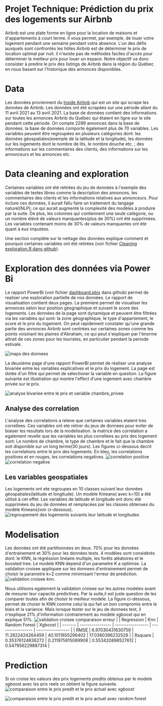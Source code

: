 # Projet Technique: Prédiction du prix des logements sur Airbnb
Airbnb est une plate forme en ligne pour la location de maisons et d'appartements à court terme. Il vous permet, par exemple, de louer  votre logement pendant une semaine pendant votre absence. L'un des défis auxquels sont confrontés les hôtes Airbnb est de déterminer le prix de location optimal par nuit.  il n'existe pas de méthodes faciles d'accès pour déterminer le meilleur prix pour louer un espace.  Notre objectif va donc consister à predire le prix des listings de Airbnb dans la région du Québec en nous basant sur l'historique des annonces disponibles.

# Data
Les données  proviennent du [Inside Airbnb](http://insideairbnb.com/get-the-data.html) qui est un site qui scrape les données de Airbnb. Les données ont été scrapées sur une période allant du 11 avril 2021 au 13 avril 2021. La base de données contient des informations sur toutes les annonces Airbnb du Québec qui étaient en ligne sur le site pendant cette période. On compte 2289 annonces dans la base de données. la base de données comporte également plus de 70 variables. Les variables peuvent être regroupées en plusieurs catégories dont: les données géospatiales(exemple de la latitude et la longitude), les données sur les logements dont le nombre de lits, le nombre douche etc. ; des informations  sur les commentaires des clients, des informations sur les annonceurs et les annonces  etc.

# Data cleaning and exploration
Certaines  variables  ont été retirées du jeu de données à l'exemple des variables de textes libres comme  la description des annonces, les commentaires des clients et  les informations relatives aux annonceurs. Pour inclure ces données, il aurait fallu faire un traitement du langage naturel(NLP); ce qui aurait augmenté la complexité des modèles à produire par la suite. De plus, les colonnes  qui contiennent une seule catégorie, ou un nombre élévé de valeurs manquantes(plus de 30%)  ont été supprimées. Les variables contenant moins de 30% de valeurs manquantes ont été  quant à eux imputées.

Une section complète  sur le nettage des données  explique comment et pourquoi certaines variables ont été retirées (voir fichier [Cleaning exploration.R dans github](https://github.com/Romanicarchil/Projet-Airbnb/blob/main/Cleaning%20exploration.R)).

# Exploration des données via Power Bi 
Le rapport PowerBi (voir fichier [dashboard.pbix](https://github.com/Romanicarchil/Projet-Airbnb) dans github) permet de realiser une exploration partielle de nos données.  Le rapport de visualisation contient deux pages. La premiere permet de visualiser les annonces selon leur position géographique et suivant le score des logements.  Les données de la page sont dynamique et peuvent être filtrées via les variables qui sont: la zone géographique, le type d'appartement, le score  et le prix du logement. On peut rapidement constater qu'une grande partie des annonces Airbnb sont centrées sur certaines zones comme les points voisinant les plaines d'Abraham, ce qui  peut s'expliquer par l'énorme attrait de ces zones pour les touristes, en particulier pendant la periode estivale. 

![maps des donnees](https://raw.githubusercontent.com/Romanicarchil/Projet-Airbnb/main/projectImage/Screenshot%20from%202021-06-21%2014-57-07.png)

La deuxième page d'une rapport PowerBI permet de réaliser une analyse bivariée entre les variables explicatives et le prix du logement. La page est dotée d'un filtre qui permet de sélectioner la variable en question. La figure suivante est illustration qui montre l'effect d'une logement avec chambre privée sur le prix.

![analyse bivariee entre le prix et variable chambre_privee](https://github.com/Romanicarchil/Projet-Airbnb/blob/main/projectImage/analyse%20bivariees.PNG)

## Analyse des correlation
L'analyse des correlations a releve que certaines variables etaient tres correllees. Ces variables ont ete retirer du jeux de donnees pour eviter de biaiser les resultats lors de la modelisation. la matrice des correlation a egalement revelle que les variables les plus correllees au prix des logement sont: Le nombre de chambre, le type de chambre et le fait que la chambre soit disponible sur un long terme(30 jours). Les figures ci-dessous decrit les correlations entre le prix des logements. En bleu, les correlations positives et en rouges, les correlations negatives.
![correlation positive](https://github.com/Romanicarchil/Projet-Airbnb/blob/main/projectImage/Screenshot%20from%202021-06-21%2021-21-37.png)
![correlation negative](https://github.com/Romanicarchil/Projet-Airbnb/blob/main/projectImage/Screenshot%20from%202021-06-21%2021-22-32.png)

## Les variables geospatiales
Les logements ont ete regroupes en 10 classes suivant leur données géospatiales(latitude et longitude). Un modèle Kmeans( avec k=10) a été utilisé à cet effet.
Les variables de latitude et longitude ont donc été supprimées du jeu de données et remplacées  par les classes obtenues du modèle Kmeans(voir ci-dessous). 
![regroupement des logements suivants leur latitude et longitudes](https://github.com/Romanicarchil/Projet-Airbnb/blob/main/projectImage/regroupement_points.png)

# Modelisation
Les données ont été partitionnées en deux. 70% pour les données d'entrainement et 30% pour les données tests. 4 modèles sont considérés dont: le KNN, la régréssion linéaire multiple, les forêts aléatoires et le boosted tree. 
Le modele KNN depend d'un parametre K a optimise. La validation croisee appliquee sur les donnees d'entrainement  permet de choisir le parametre k=2 comme minimisant l'erreur de prediction. 
![validation croisee knn](https://github.com/Romanicarchil/Projet-Airbnb/blob/main/projectImage/knn%20validation%20croisee.png).

Nous utilisons egalement la validation croisee sur les autres modeles avant de mesurer leur capacite predictives. Par la suite,il est juste question de les comparer toutes afin de choisir le meilleur modele. La figure ci-dessous, permet de choisir le KNN  comme celui la qui fait un bon compromis entre le biais et la variance. Mais lorsque tester sur le jeu de donnees test, il n'explique 21% d'information contrairement au modele xgboost qui en explique 51%. 
![validation croisee comparaison erreur](https://github.com/Romanicarchil/Projet-Airbnb/blob/main/projectImage/Erreur%20du%20modeles%20validation%20croisees.png)
|         | Regression       | Knn               | Random Forest     | Xgboost           |
| ------- | ---------------- | ----------------- | ----------------- | ----------------- |
| RMSE    | 6.97030431630759 | 11.2822424264459  | 40.1011655296402  | 17.0360396232529  |
| Rsquare | 0.35376124836272 | 0.211975815069908 | 0.553420898527612 | 0.547956229887314 |



# Prediction 
Si on croise les valeurs des prix logements predits  obtenus par le modele xgboost avec  les prix reels on obtient la figure suivante. 
![comparaison entre le prix predit et le prix actuel avec xgboost](https://github.com/Romanicarchil/Projet-Airbnb/blob/main/projectImage/cross%20with%20xgboost.png)

![comparaison entre le prix predit et le prix actuel avec random forest](https://github.com/Romanicarchil/Projet-Airbnb/blob/main/projectImage/cross%20actual%20predicted%20with%20random%20forest.png)





